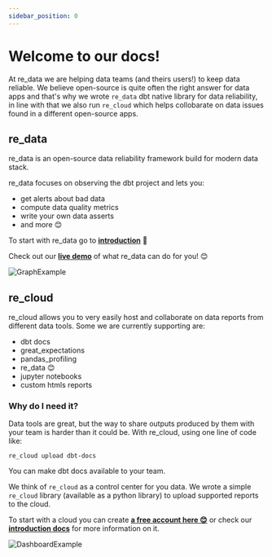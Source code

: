 ```yaml
---
sidebar_position: 0
---
```


# Welcome to our docs!

At re_data we are helping data teams (and theirs users!) to keep data reliable. We believe open-source is quite often the right answer for data apps and that's why we wrote `re_data` dbt native library for data reliability, in line with that we also run `re_cloud` which helps collobarate on data issues found in a different open-source apps.

## re_data

re_data is an open-source data reliability framework build for modern data stack.

re_data focuses on observing the dbt project and lets you:
 - get alerts about bad data
 - compute data quality metrics
 - write your own data asserts
 - and more 😊

To start with re_data go to **[introduction](/docs/re_data/introduction/whatis_data)** 🚀

Check out our **[live demo](https://re-data.github.io/re-data/ui-latest/#/alerts)** of what re_data can do for you! 😊

![GraphExample](/screenshots/ui/graph.png)

## re_cloud
re_cloud allows you to very easily host and collaborate on data reports from different data tools. Some we are currently supporting are: 

- dbt docs
- great_expectations
- pandas_profiling
- re_data 😊
- jupyter notebooks
- custom htmls reports
 

### Why do I need it?

Data tools are great, but the way to share outputs produced by them with your team is harder than it could be. With re_cloud, using one line of code like:

```
re_cloud upload dbt-docs
```

You can make dbt docs available to your team.

We think of `re_cloud` as a control center for you data. We wrote a simple `re_cloud` library (available as a python library) to upload supported reports to the cloud.

To start with a cloud you can create **[a free account here 😊](https://cloud.getre.io/#/register)**
or check our **[introduction docs](/docs/re_cloud/whatis_cloud)** for more information on it.

![DashboardExample](/screenshots/cloud/dashboard.png)
